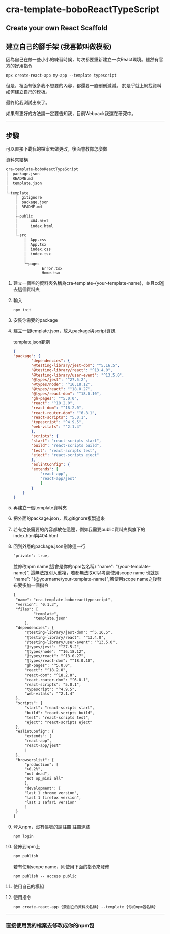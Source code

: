 # cra-template-boboReactTypeScript

## Create your own React Scaffold

## 建立自己的腳手架 (我喜歡叫做模板)

因為自己在做一些小小的練習時候，每次都要重新建立一次React環境。雖然有官方的好用指令

```text
npx create-react-app my-app --template typescript
```

但是，裡面有很多我不想要的內容，都還要一直刪刪減減。
於是乎就上網找資料如何建立自己的模板。

最終給我測試出來了。

如果有更好的方法請一定要告知我，目前Webpack我還在研究中。
***

## 步驟

可以直接下載我的檔案去做更改，後面會教你怎麼做

資料夾結構
```txt
cra-template-boboReactTypeScript
│  package.json
│  README.md
│  template.json
│
└─template
    │  gitignore
    │  package.json
    │  README.md
    │
    ├─public
    │      404.html
    │      index.html
    │
    └─src
        │  App.css
        │  App.tsx
        │  index.css
        │  index.tsx
        │
        └─pages
                Error.tsx
                Home.tsx
```

1. 建立一個空的資料夾名稱為cra-template-{your-template-name}，並且cd進去這個資料夾
2. 輸入

    ```txt
    npm init
    ```

3. 安裝你需要的package
4. 建立一個template.json，放入package與script資訊

    template.json範例

    ```json
   {
    "package": {
            "dependencies": {
            "@testing-library/jest-dom": "^5.16.5",
            "@testing-library/react": "^13.4.0",
            "@testing-library/user-event": "^13.5.0",
            "@types/jest": "^27.5.2",
            "@types/node": "^16.18.12",
            "@types/react": "^18.0.27",
            "@types/react-dom": "^18.0.10",
            "gh-pages": "^5.0.0",
            "react": "^18.2.0",
            "react-dom": "^18.2.0",
            "react-router-dom": "^6.8.1",
            "react-scripts": "5.0.1",
            "typescript": "^4.9.5",
            "web-vitals": "^2.1.4"
            },
            "scripts": {
            "start": "react-scripts start",
            "build": "react-scripts build",
            "test": "react-scripts test",
            "eject": "react-scripts eject"
            },
            "eslintConfig": {
            "extends": [
                "react-app",
                "react-app/jest"
                ]
            }
        }
    }
   ```

5. 再建立一個template資料夾
6. 把外面的package.json，與.gitignore複製過來
7. 若有之後需要的內容都放在這邊，例如我需要public資料夾與旗下的index.html與404.html
8. 回到外層的package.json刪除這一行

   ```txt
   "private": true,
   ```

   並修改npm name(這會是你的npm包名稱) "name": "{your-template-name}",
   這無法跟別人重複，若都無法取可以考慮使用scope name 也就是 "name": "{@yourname/your-template-name}",若使用scope name之後發布要多加一個指令

   ```txt
   {
    "name": "cra-template-boboreacttypescript",
    "version": "0.1.3",
    "files": [
            "template",
            "template.json"
        ],
    "dependencies": {
        "@testing-library/jest-dom": "^5.16.5",
        "@testing-library/react": "^13.4.0",
        "@testing-library/user-event": "^13.5.0",
        "@types/jest": "^27.5.2",
        "@types/node": "^16.18.12",
        "@types/react": "^18.0.27",
        "@types/react-dom": "^18.0.10",
        "gh-pages": "^5.0.0",
        "react": "^18.2.0",
        "react-dom": "^18.2.0",
        "react-router-dom": "^6.8.1",
        "react-scripts": "5.0.1",
        "typescript": "^4.9.5",
        "web-vitals": "^2.1.4"
    },
    "scripts": {
        "start": "react-scripts start",
        "build": "react-scripts build",
        "test": "react-scripts test",
        "eject": "react-scripts eject"
    },
    "eslintConfig": {
        "extends": [
        "react-app",
        "react-app/jest"
        ]
    },
    "browserslist": {
        "production": [
        ">0.2%",
        "not dead",
        "not op_mini all"
        ],
        "development": [
        "last 1 chrome version",
        "last 1 firefox version",
        "last 1 safari version"
        ]
    }
   }

   ```

9. 登入npm，沒有帳號的請註冊 [註冊連結](https://www.npmjs.com/signup)

    ```txt
    npm login
    ```

10. 發佈到npm上

    ```txt
    npm publish
    ```

    若有使用scope name，則使用下面的指令來發佈

    ```txt
    npm publish -- access public
    ```

11. 使用自己的模組
12. 使用指令

    ```txt
    npx create-react-app {要創立的資料夾名稱} --template {你的npm包名稱}
    ```  

***

### 直接使用我的檔案去修改成你的npm包
